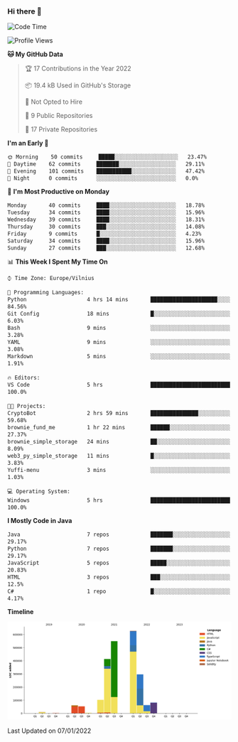 ### Hi there 👋

<!--START_SECTION:waka-->
![Code Time](http://img.shields.io/badge/Code%20Time-525%20hrs%2033%20mins-blue)

![Profile Views](http://img.shields.io/badge/Profile%20Views-0-blue)

**🐱 My GitHub Data** 

> 🏆 17 Contributions in the Year 2022
 > 
> 📦 19.4 kB Used in GitHub's Storage 
 > 
> 🚫 Not Opted to Hire
 > 
> 📜 9 Public Repositories 
 > 
> 🔑 17 Private Repositories  
 > 
**I'm an Early 🐤** 

```text
🌞 Morning    50 commits     █████░░░░░░░░░░░░░░░░░░░░   23.47% 
🌆 Daytime    62 commits     ███████░░░░░░░░░░░░░░░░░░   29.11% 
🌃 Evening    101 commits    ███████████░░░░░░░░░░░░░░   47.42% 
🌙 Night      0 commits      ░░░░░░░░░░░░░░░░░░░░░░░░░   0.0%

```
📅 **I'm Most Productive on Monday** 

```text
Monday       40 commits     ████░░░░░░░░░░░░░░░░░░░░░   18.78% 
Tuesday      34 commits     ████░░░░░░░░░░░░░░░░░░░░░   15.96% 
Wednesday    39 commits     ████░░░░░░░░░░░░░░░░░░░░░   18.31% 
Thursday     30 commits     ███░░░░░░░░░░░░░░░░░░░░░░   14.08% 
Friday       9 commits      █░░░░░░░░░░░░░░░░░░░░░░░░   4.23% 
Saturday     34 commits     ████░░░░░░░░░░░░░░░░░░░░░   15.96% 
Sunday       27 commits     ███░░░░░░░░░░░░░░░░░░░░░░   12.68%

```


📊 **This Week I Spent My Time On** 

```text
⌚︎ Time Zone: Europe/Vilnius

💬 Programming Languages: 
Python                   4 hrs 14 mins       █████████████████████░░░░   84.56% 
Git Config               18 mins             █░░░░░░░░░░░░░░░░░░░░░░░░   6.03% 
Bash                     9 mins              ░░░░░░░░░░░░░░░░░░░░░░░░░   3.28% 
YAML                     9 mins              ░░░░░░░░░░░░░░░░░░░░░░░░░   3.08% 
Markdown                 5 mins              ░░░░░░░░░░░░░░░░░░░░░░░░░   1.91%

🔥 Editors: 
VS Code                  5 hrs               █████████████████████████   100.0%

🐱‍💻 Projects: 
CryptoBot                2 hrs 59 mins       ███████████████░░░░░░░░░░   59.68% 
brownie_fund_me          1 hr 22 mins        ██████░░░░░░░░░░░░░░░░░░░   27.37% 
brownie_simple_storage   24 mins             ██░░░░░░░░░░░░░░░░░░░░░░░   8.09% 
web3_py_simple_storage   11 mins             █░░░░░░░░░░░░░░░░░░░░░░░░   3.83% 
Yuffi-menu               3 mins              ░░░░░░░░░░░░░░░░░░░░░░░░░   1.03%

💻 Operating System: 
Windows                  5 hrs               █████████████████████████   100.0%

```

**I Mostly Code in Java** 

```text
Java                     7 repos             ███████░░░░░░░░░░░░░░░░░░   29.17% 
Python                   7 repos             ███████░░░░░░░░░░░░░░░░░░   29.17% 
JavaScript               5 repos             █████░░░░░░░░░░░░░░░░░░░░   20.83% 
HTML                     3 repos             ███░░░░░░░░░░░░░░░░░░░░░░   12.5% 
C#                       1 repo              █░░░░░░░░░░░░░░░░░░░░░░░░   4.17%

```


**Timeline**

![Chart not found](https://raw.githubusercontent.com/BenasVolkovas/BenasVolkovas/main/charts/bar_graph.png) 


 Last Updated on 07/01/2022
<!--END_SECTION:waka-->
